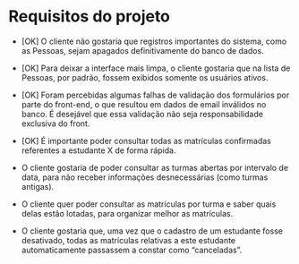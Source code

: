 # Requisitos do projeto

- [OK] O cliente não gostaria que registros importantes do sistema, como as Pessoas, sejam apagados definitivamente do banco de dados.

- [OK] Para deixar a interface mais limpa, o cliente gostaria que na lista de Pessoas, por padrão, fossem exibidos somente os usuários ativos.

- [OK] Foram percebidas algumas falhas de validação dos formulários por parte do front-end, o que resultou em dados de email inválidos no banco. É desejável que essa validação não seja responsabilidade exclusiva do front.

- [OK] É importante poder consultar todas as matrículas confirmadas referentes a estudante X de forma rápida.

- O cliente gostaria de poder consultar as turmas abertas por intervalo de data, para não receber informações desnecessárias (como turmas antigas).

- O cliente quer poder consultar as matrículas por turma e saber quais delas estão lotadas, para organizar melhor as matrículas.

- O cliente gostaria que, uma vez que o cadastro de um estudante fosse desativado, todas as matrículas relativas a este estudante automaticamente passassem a constar como “canceladas”.